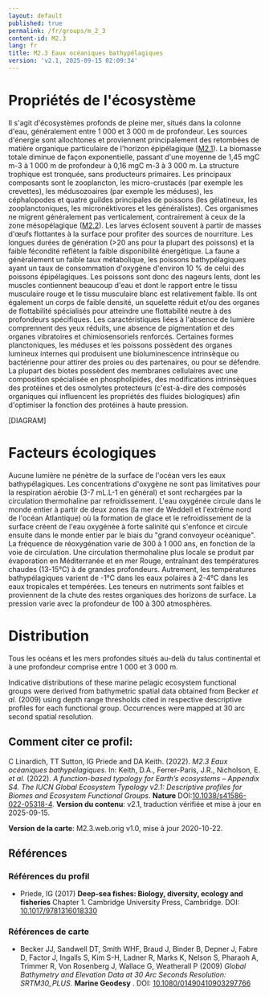 ```yaml
---
layout: default
published: true
permalink: /fr/groups/m_2_3
content-id: M2.3
lang: fr
title: M2.3 Eaux océaniques bathypélagiques
version: 'v2.1, 2025-09-15 02:09:34'
---
```




# Propriétés de l'écosystème
 
Il s\'agit d\'écosystèmes profonds de pleine mer, situés dans la colonne
d\'eau, généralement entre 1 000 et 3 000 m de profondeur. Les sources
d\'énergie sont allochtones et proviennent principalement des retombées
de matière organique particulaire de l\'horizon épipélagique ([M2.1](/explore/groups/M2.1)). La
biomasse totale diminue de façon exponentielle, passant d\'une moyenne
de 1,45 mgC m-3 à 1 000 m de profondeur à 0,16 mgC m-3 à 3 000 m. La
structure trophique est tronquée, sans producteurs primaires. Les
principaux composants sont le zooplancton, les micro-crustacés (par
exemple les crevettes), les médusozoaires (par exemple les méduses), les
céphalopodes et quatre guildes principales de poissons (les gélatineux,
les zooplanctoniques, les micronéktivores et les généralistes). Ces
organismes ne migrent généralement pas verticalement, contrairement à
ceux de la zone mésopélagique ([M2.2](/explore/groups/M2.2)). Les larves éclosent souvent à
partir de masses d\'œufs flottantes à la surface pour profiter des
sources de nourriture. Les longues durées de génération (>20 ans pour
la plupart des poissons) et la faible fécondité reflètent la faible
disponibilité énergétique. La faune a généralement un faible taux
métabolique, les poissons bathypélagiques ayant un taux de consommation
d\'oxygène d\'environ 10 % de celui des poissons épipélagiques. Les
poissons sont donc des nageurs lents, dont les muscles contiennent
beaucoup d\'eau et dont le rapport entre le tissu musculaire rouge et le
tissu musculaire blanc est relativement faible. Ils ont également un
corps de faible densité, un squelette réduit et/ou des organes de
flottabilité spécialisés pour atteindre une flottabilité neutre à des
profondeurs spécifiques. Les caractéristiques liées à l\'absence de
lumière comprennent des yeux réduits, une absence de pigmentation et des
organes vibratoires et chimiosensoriels renforcés. Certaines formes
planctoniques, les méduses et les poissons possèdent des organes
lumineux internes qui produisent une bioluminescence intrinsèque ou
bactérienne pour attirer des proies ou des partenaires, ou pour se
défendre. La plupart des biotes possèdent des membranes cellulaires avec
une composition spécialisée en phospholipides, des modifications
intrinsèques des protéines et des osmolytes protecteurs (c\'est-à-dire
des composés organiques qui influencent les propriétés des fluides
biologiques) afin d\'optimiser la fonction des protéines à haute
pression.

[DIAGRAM]

# Facteurs écologiques
 
Aucune lumière ne pénètre de la surface de l\'océan vers les eaux
bathypélagiques. Les concentrations d\'oxygène ne sont pas limitatives
pour la respiration aérobie (3-7 mL.L-1 en général) et sont rechargées
par la circulation thermohaline par refroidissement. L\'eau oxygénée
circule dans le monde entier à partir de deux zones (la mer de Weddell
et l\'extrême nord de l\'océan Atlantique) où la formation de glace et
le refroidissement de la surface créent de l\'eau oxygénée à forte
salinité qui s\'enfonce et circule ensuite dans le monde entier par le
biais du \"grand convoyeur océanique\". La fréquence de réoxygénation
varie de 300 à 1 000 ans, en fonction de la voie de circulation. Une
circulation thermohaline plus locale se produit par évaporation en
Méditerranée et en mer Rouge, entraînant des températures chaudes
(13-15°C) à de grandes profondeurs. Autrement, les températures
bathypélagiques varient de -1°C dans les eaux polaires à 2-4°C dans les
eaux tropicales et tempérées. Les teneurs en nutriments sont faibles et
proviennent de la chute des restes organiques des horizons de surface.
La pression varie avec la profondeur de 100 à 300 atmosphères.
 
# Distribution
 
Tous les océans et les mers profondes situés au-delà du talus
continental et à une profondeur comprise entre 1 000 et 3 000 m.

Indicative distributions of these marine pelagic ecosystem functional groups were derived from bathymetric spatial data obtained from Becker _et al._ (2009) using depth range thresholds cited in respective descriptive profiles for each functional group. Occurrences were mapped at 30 arc second spatial resolution.

## Comment citer ce profil:

C Linardich, TT Sutton, IG Priede and DA Keith. (2022). *M2.3 Eaux océaniques bathypélagiques*. In: Keith, D.A., Ferrer-Paris, J.R., Nicholson, E. *et al.* (2022). *A function-based typology for Earth’s ecosystems – Appendix S4. The IUCN Global Ecosystem Typology v2.1: Descriptive profiles for Biomes and Ecosystem Functional Groups*. **Nature** DOI:[10.1038/s41586-022-05318-4](https://doi.org/10.1038/s41586-022-05318-4).
**Version du contenu**: v2.1, traduction vérifiée et mise à jour en 2025-09-15.

**Version de la carte**: M2.3.web.orig v1.0, mise à jour 2020-10-22.

## Références

### Références du profil

* Priede, IG  (2017) **Deep-sea fishes: Biology, diversity, ecology and fisheries** Chapter 1. Cambridge University Press, Cambridge. DOI: [10.1017/9781316018330](http://doi.org/10.1017/9781316018330)

### Références de carte
* Becker JJ, Sandwell DT, Smith WHF, Braud J, Binder B, Depner J, Fabre D, Factor J, Ingalls S, Kim S-H, Ladner R, Marks K, Nelson S, Pharaoh A, Trimmer R, Von Rosenberg J, Wallace G, Weatherall P  (2009) *Global Bathymetry and Elevation Data at 30 Arc Seconds Resolution: SRTM30_PLUS*. **Marine Geodesy** . DOI: [10.1080/01490410903297766](http://doi.org/10.1080/01490410903297766)

